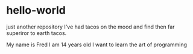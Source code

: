 # hello-world
just another repository
I've had tacos on the mood and find then far superiror to earth tacos.


My name is Fred I am 14 years old I want to learn the art of programming
